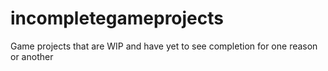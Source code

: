 # incompletegameprojects
Game projects that are WIP and have yet to see completion for one reason or another
